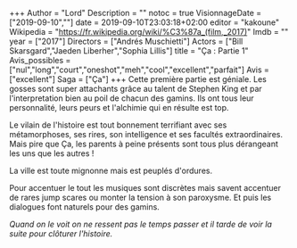 +++
Author = "Lord"
Description = ""
notoc = true
VisionnageDate = ["2019-09-10",""]
date = 2019-09-10T23:03:18+02:00
editor = "kakoune"
Wikipedia = "https://fr.wikipedia.org/wiki/%C3%87a_(film,_2017)"
Imdb = ""
year = ["2017"]
Directors = ["Andrés Muschietti"]
Actors = ["Bill Skarsgard","Jaeden Liberher","Sophia Lillis"]
title = "Ça : Partie 1"
Avis_possibles = ["nul","long","court","oneshot","meh","cool","excellent","parfait"]
Avis = ["excellent"] 
Saga = ["Ça"]
+++
Cette première partie est géniale.
Les gosses sont super attachants grâce au talent de Stephen King et par l'interpretation bien au poil de chacun des gamins.
Ils ont tous leur personnalité, leurs peurs et l'alchimie qui en résulte est top.

Le vilain de l'histoire est tout bonnement terrifiant avec ses métamorphoses, ses rires, son intelligence et ses facultés extraordinaires.
Mais pire que Ça, les parents à peine présents sont tous plus dérangeant les uns que les autres !

La ville est toute mignonne mais est peuplés d'ordures.

Pour accentuer le tout les musiques sont discrètes mais savent accentuer de rares jump scares ou monter la tension à son paroxysme.
Et puis les dialogues font naturels pour des gamins.

*Quand on le voit on ne ressent pas le temps passer et il tarde de voir la suite pour clôturer l'histoire.*
